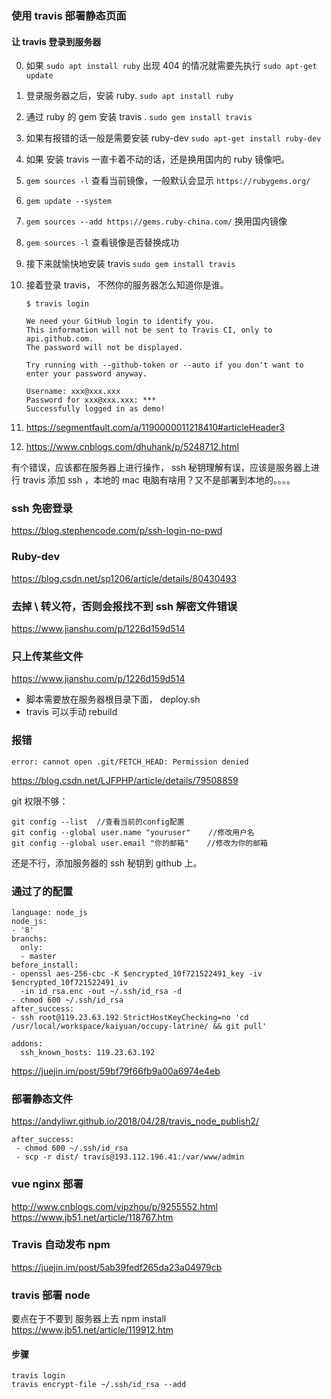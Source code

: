 ### 使用 travis 部署静态页面

#### 让 travis 登录到服务器

0. 如果 `sudo apt install ruby` 出现 404 的情况就需要先执行 `sudo apt-get update`
1. 登录服务器之后，安装 ruby. `sudo apt install ruby`
1. 通过 ruby 的 gem 安装 travis . `sudo gem install travis`
1. 如果有报错的话一般是需要安装 ruby-dev `sudo apt-get install ruby-dev`
1. 如果 安装 travis 一直卡着不动的话，还是换用国内的 ruby 镜像吧。
1. `gem sources -l` 查看当前镜像，一般默认会显示 `https://rubygems.org/`
1. `gem update --system`
1. `gem sources --add https://gems.ruby-china.com/` 换用国内镜像
1. `gem sources -l` 查看镜像是否替换成功
1. 接下来就愉快地安装 travis `sudo gem install travis`
1. 接着登录 travis， 不然你的服务器怎么知道你是谁。

   ```shell
   $ travis login

   We need your GitHub login to identify you.
   This information will not be sent to Travis CI, only to api.github.com.
   The password will not be displayed.

   Try running with --github-token or --auto if you don't want to enter your password anyway.

   Username: xxx@xxx.xxx
   Password for xxx@xxx.xxx: ***
   Successfully logged in as demo!
   ```

1. https://segmentfault.com/a/1190000011218410#articleHeader3
1. https://www.cnblogs.com/dhuhank/p/5248712.html

有个错误，应该都在服务器上进行操作， ssh 秘钥理解有误，应该是服务器上进行 travis 添加 ssh ，本地的 mac 电脑有啥用？又不是部署到本地的。。。。

### ssh 免密登录

https://blog.stephencode.com/p/ssh-login-no-pwd

### Ruby-dev

https://blog.csdn.net/sp1206/article/details/80430493

### 去掉 \ 转义符，否则会报找不到 ssh 解密文件错误

https://www.jianshu.com/p/1226d159d514

### 只上传某些文件

https://www.jianshu.com/p/1226d159d514

- 脚本需要放在服务器根目录下面， deploy.sh
- travis 可以手动 rebuild

### 报错

```
error: cannot open .git/FETCH_HEAD: Permission denied
```

https://blog.csdn.net/LJFPHP/article/details/79508859

git 权限不够：

```
git config --list  //查看当前的config配置
git config --global user.name "youruser"    //修改用户名
git config --global user.email "你的邮箱"    //修改为你的邮箱
```

还是不行，添加服务器的 ssh 秘钥到 github 上。

### 通过了的配置

```
language: node_js
node_js:
- '8'
branchs:
  only:
  - master
before_install:
- openssl aes-256-cbc -K $encrypted_10f721522491_key -iv $encrypted_10f721522491_iv
  -in id_rsa.enc -out ~/.ssh/id_rsa -d
- chmod 600 ~/.ssh/id_rsa
after_success:
- ssh root@119.23.63.192 StrictHostKeyChecking=no 'cd /usr/local/workspace/kaiyuan/occupy-latrine/ && git pull'

addons:
  ssh_known_hosts: 119.23.63.192

```

https://juejin.im/post/59bf79f66fb9a00a6974e4eb

### 部署静态文件

https://andyliwr.github.io/2018/04/28/travis_node_publish2/

```
after_success:
 - chmod 600 ~/.ssh/id_rsa
 - scp -r dist/ travis@193.112.196.41:/var/www/admin

```

### vue nginx 部署

http://www.cnblogs.com/vipzhou/p/9255552.html
https://www.jb51.net/article/118767.htm

### Travis 自动发布 npm

https://juejin.im/post/5ab39fedf265da23a04979cb

### travis 部署 node

要点在于不要到 服务器上去 npm install
https://www.jb51.net/article/119912.htm

#### 步骤

```
travis login
travis encrypt-file ~/.ssh/id_rsa --add
```
